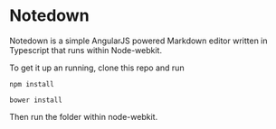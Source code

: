 # Notedown

Notedown is a simple AngularJS powered Markdown editor written in Typescript that runs within Node-webkit.

To get it up an running, clone this repo and run

```
npm install

bower install
```

Then run the folder within node-webkit.
